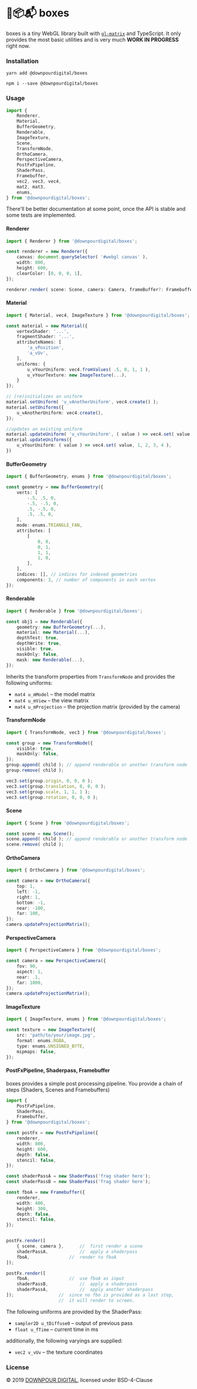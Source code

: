 # 🎁📦📬 boxes

boxes is a tiny WebGL library built with [`gl-matrix`](http://glmatrix.net/) and TypeScript. It only provides the most basic utilities and is very much **WORK IN PROGRESS** right now.

### Installation

```
yarn add @downpourdigital/boxes
```
```
npm i --save @downpourdigital/boxes
```

### Usage
```javascript
import {
	Renderer,
	Material,
	BufferGeometry,
	Renderable,
	ImageTexture,
	Scene,
	TransformNode,
	OrthoCamera,
	PerspectiveCamera,
	PostFxPipeline,
	ShaderPass,
	Framebuffer,
	vec2, vec3, vec4,
	mat2, mat3,
	enums,
} from '@downpourdigital/boxes';

```
There'll be better documentation at some point, once the API is stable and some tests are implemented.

#### Renderer
```typescript
import { Renderer } from '@downpourdigital/boxes';

const renderer = new Renderer({
	canvas: document.querySelector( '#webgl canvas' ),
	width: 800,
	height: 600,
	clearColor: [0, 0, 0, 1],
});

renderer.render( scene: Scene, camera: Camera, frameBuffer?: Framebuffer );
```



#### Material
```typescript
import { Material, vec4, ImageTexture } from '@downpourdigital/boxes';

const material = new Material({
	vertexShader: '...',
	fragmentShader: '...',
	attributeNames: [
		'a_vPosition',
		'a_vUv',
	],
	uniforms: {
		u_vYourUniform: vec4.fromValues( .5, 0, 1, 1 ),
		u_vYourTexture: new ImageTexture(...),
	}
});

// (re)initializes an uniform
material.setUniform( 'u_vAnotherUniform', vec4.create() );
material.setUniforms({
	u_vAnotherUniform: vec4.create(),
});

//updates an existing uniform
material.updateUniform( 'u_vYourUniform', ( value ) => vec4.set( value, 1, 2, 3, 4 ) );
material.updateUniforms({
	u_vYourUniform: ( value ) => vec4.set( value, 1, 2, 3, 4 ),
})
```


#### BufferGeometry
```typescript
import { BufferGeometry, enums } from '@downpourdigital/boxes';

const geometry = new BufferGeometry({
	verts: [
		-.5, .5, 0,
		-.5, -.5, 0,
		.5, -.5, 0,
		.5, .5, 0,
	],
	mode: enums.TRIANGLE_FAN,
	attributes: [
		[
			0, 0,
			0, 1,
			1, 1,
			1, 0,
		],
	],
	indices: [], // indices for indexed geometries
	components: 3, // number of components in each vertex
});

```


#### Renderable
```typescript
import { Renderable } from '@downpourdigital/boxes';

const obj1 = new Renderable({
	geometry: new BufferGeometry(...),
	material: new Material(...),
	depthTest: true,
	depthWrite: true,
	visible: true,
	maskOnly: false,
	mask: new Renderable(...),
});

```
Inherits the transform properties from `TransformNode` and provides the following uniforms:

* `mat4 u_mModel` – the model matrix
* `mat4 u_mView` – the view matrix
* `mat4 u_mProjection` – the projection matrix (provided by the camera)



#### TransformNode
```typescript
import { TransformNode, vec3 } from '@downpourdigital/boxes';

const group = new TransformNode({
	visible: true,
	maskOnly: false,
});
group.append( child ); // append renderable or another transform node
group.remove( child );

vec3.set(group.origin, 0, 0, 0 );
vec3.set(group.translation, 0, 0, 0 );
vec3.set(group.scale, 1, 1, 1 );
vec3.set(group.rotation, 0, 0, 0 );
```


#### Scene
```typescript
import { Scene } from '@downpourdigital/boxes';

const scene = new Scene();
scene.append( child ); // append renderable or another transform node
scene.remove( child );
```


#### OrthoCamera

```typescript
import { OrthoCamera } from '@downpourdigital/boxes';

const camera = new OrthoCamera({
	top: 1,
	left: -1,
	right: 1,
	bottom: -1,
	near: -100,
	far: 100,
});
camera.updateProjectionMatrix();
```


#### PerspectiveCamera

```typescript
import { PerspectiveCamera } from '@downpourdigital/boxes';

const camera = new PerspectiveCamera({
	fov: 90,
	aspect: 1,
	near: .1,
	far: 1000,
});
camera.updateProjectionMatrix();
```


#### ImageTexture
```typescript
import { ImageTexture, enums } from '@downpourdigital/boxes';

const texture = new ImageTexture({
	src: 'path/to/your/image.jpg',
	format: enums.RGBA,
	type: enums.UNSIGNED_BYTE,
	mipmaps: false,
});
```


#### PostFxPipeline, Shaderpass, Framebuffer
boxes provides a simple post processing pipeline.
You provide a chain of steps (Shaders, Scenes and Framebuffers)

```typescript
import {
	PostFxPipeline,
	ShaderPass,
	Framebuffer,
} from '@downpourdigital/boxes';

const postFx = new PostFxPipeline({
	renderer,
	width: 800,
	height: 600,
	depth: false,
	stencil: false,
});

const shaderPassA = new ShaderPass('frag shader here');
const shaderPassB = new ShaderPass('frag shader here');

const fboA = new Framebuffer({
	renderer,
	width: 400,
	height: 300,
	depth: false,
	stencil: false,
});


postFx.render([
	{ scene, camera },		//	first render a scene
	shaderPassA,			//	apply a shaderpass
	fboA,				//	render to fboA
]);

postFx.render([
	fboA,				//	use fboA as input
	shaderPassB,			//	apply a shaderpass
	shaderPassA,			//	apply another shaderpass
]);					//	since no fbo is provided as a last step,
					//	it will render to screen.
```
The following uniforms are provided by the ShaderPass:

* `sampler2D u_tDiffuse0` – output of previous pass
* `float u_fTime` – current time in ms

additionally, the following varyings are supplied:

* `vec2 v_vUv` – the texture coordinates


### License
© 2019 [DOWNPOUR DIGITAL](https://downpour.digital), licensed under BSD-4-Clause